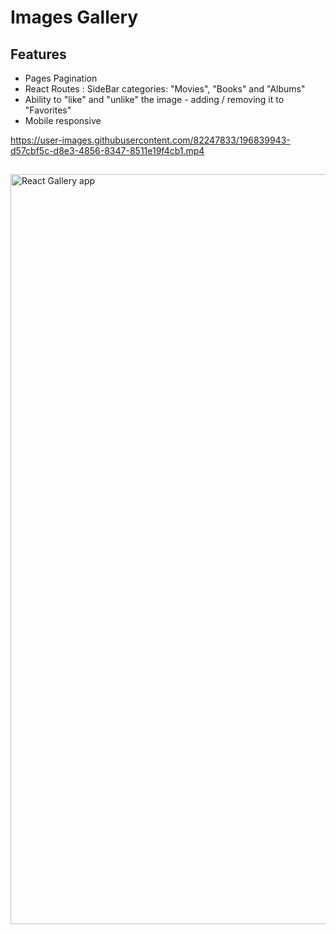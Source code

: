 # Images Gallery     

## Features   

* Pages Pagination  
* React Routes : SideBar categories: "Movies", "Books" and "Albums"
* Ability to "like" and "unlike" the image - adding / removing it to "Favorites"
* Mobile responsive


https://user-images.githubusercontent.com/82247833/196839943-d57cbf5c-d8e3-4856-8347-8511e19f4cb1.mp4






## 

[<img width="1200" alt="React Gallery app" src="https://user-images.githubusercontent.com/82247833/179423683-a8b6894c-603f-4818-adde-3090e7ab5175.png">](https://frontendella.github.io/Gallery_built_in_React/)
